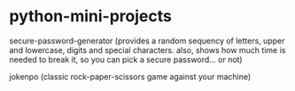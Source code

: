 # python-mini-projects
secure-password-generator (provides a random sequency of letters, upper and lowercase, digits and special characters. also, shows how much time is needed to break it, so you can pick a secure password... or not)

jokenpo (classic rock-paper-scissors game against your machine)
